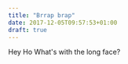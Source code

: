 ```yaml
---
title: "Brrap brap"
date: 2017-12-05T09:57:53+01:00
draft: true
---
```

Hey Ho What's with the long face?
